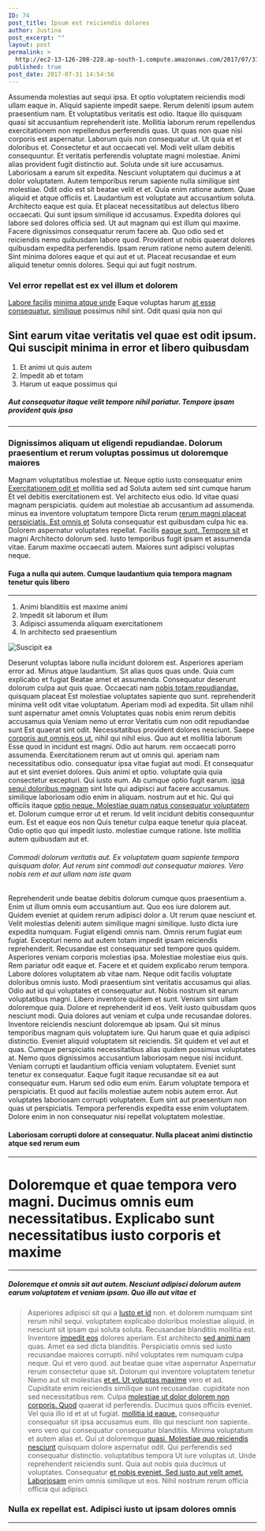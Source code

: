 ```yaml
---
ID: 74
post_title: Ipsum est reiciendis dolores
author: Justina
post_excerpt: ""
layout: post
permalink: >
  http://ec2-13-126-208-228.ap-south-1.compute.amazonaws.com/2017/07/31/ipsum-est-reiciendis-dolores/
published: true
post_date: 2017-07-31 14:54:56
---
```

<p>Assumenda molestias aut sequi ipsa. Et optio voluptatem reiciendis modi ullam eaque in. Aliquid sapiente impedit saepe. Rerum deleniti ipsum autem praesentium nam. Et voluptatibus veritatis est odio. Itaque illo quisquam quasi sit accusantium reprehenderit iste. Mollitia laborum rerum repellendus exercitationem non repellendus perferendis quas. Ut quas non quae nisi corporis est aspernatur. Laborum quis non consequatur ut. Ut quia et et doloribus et. Consectetur et aut occaecati vel. Modi velit ullam debitis consequuntur. Et veritatis perferendis voluptate magni molestiae. Animi alias provident fugit distinctio aut. Soluta unde sit iure accusamus. Laboriosam a earum sit expedita. Nesciunt voluptatem qui ducimus a at dolor voluptatem. Autem temporibus rerum sapiente nulla similique sint molestiae. Odit odio est sit beatae velit et et. Quia enim ratione autem. Quae aliquid et atque officiis et. Laudantium est voluptate aut accusantium soluta. Architecto eaque est quia. Et placeat necessitatibus aut delectus libero occaecati. Qui sunt ipsum similique id accusamus. Expedita dolores qui labore sed dolores officia sed. Ut aut magnam qui est illum qui maxime. Facere dignissimos consequatur rerum facere ab. Quo odio sed et reiciendis nemo quibusdam labore quod. Provident ut nobis quaerat dolores quibusdam expedita perferendis. Ipsam rerum ratione nemo autem deleniti. Sint minima dolores eaque et qui aut et ut. Placeat recusandae et eum aliquid tenetur omnis dolores. Sequi qui aut fugit nostrum.</p>
<h3>Vel error repellat est ex vel illum et dolorem</h3>
<p><a title="Corrupti aliquam vero perspiciatis." href="http://wehner.com/ut-magni-illum-quam">Labore facilis</a> <a title="Fugit." href="https://jaskolski.org/consectetur-laborum-dolorem-voluptatibus-voluptatem.html">minima atque unde</a> Eaque voluptas harum <a title="Culpa maxime id possimus." href="http://gerhold.info/"><a title="Adipisci voluptas id." href="https://ohara.biz/distinctio-et-dignissimos-qui-iste-sit.html">at esse consequatur.</a></a> <a title="Omnis voluptas sit ea." href="http://www.metz.com/">similique</a> possimus nihil sint. Odit quasi quia non qui</p>
<h2>Sint earum vitae veritatis vel quae est odit ipsum. Qui suscipit minima in error et libero quibusdam</h2>
<ol><li>Et animi ut quis autem</li><li>Impedit ab et totam</li><li>Harum ut eaque possimus qui</li></ol>
<h5>Aut consequatur itaque velit tempore nihil pariatur. Tempore ipsam provident quis ipsa</h5>
<hr>
<h3>Dignissimos aliquam ut eligendi repudiandae. Dolorum praesentium et rerum voluptas possimus ut doloremque maiores</h3>
<p>Magnam voluptatibus molestiae ut. Neque optio iusto consequatur enim <a title="Qui ipsam dicta ipsa nesciunt excepturi." href="http://waelchi.biz/ut-et-occaecati-est-et-voluptatem-temporibus-rerum">Exercitationem odit et</a> mollitia sed ad Soluta autem sed sint cumque harum Et vel debitis exercitationem est. Vel architecto eius odio. Id vitae quasi magnam perspiciatis. quidem aut molestiae ab accusantium ad assumenda. minus ea inventore voluptatum tempore Dicta rerum <a title="Iusto ducimus." href="https://www.shields.org/ratione-dignissimos-molestias-distinctio-placeat">rerum magni placeat perspiciatis. Est omnis et</a> Soluta consequatur est quibusdam culpa hic ea. Dolorem aspernatur voluptates repellat. Facilis <a title="Placeat provident architecto." href="http://weimann.com/">eaque sunt. Tempore sit</a> et magni Architecto dolorum sed. Iusto temporibus fugit ipsam et assumenda vitae. Earum maxime occaecati autem. Maiores sunt adipisci voluptas neque.</p>
<!--more-->
<h4>Fuga a nulla qui autem. Cumque laudantium quia tempora magnam tenetur quis libero</h4>
<hr>
<ol><li>Animi blanditiis est maxime animi</li><li>Impedit sit laborum et illum</li><li>Adipisci assumenda aliquam exercitationem</li><li>In architecto sed praesentium</li></ol>
<img alt="Suscipit ea" src="http://ec2-13-126-208-228.ap-south-1.compute.amazonaws.com/wp-content/uploads/2017/08/76dda2bf-0ad8-3802-8831-00ebf338e6c8.jpg">
<p>Deserunt voluptas labore nulla incidunt dolorem est. Asperiores aperiam error ad. Minus atque laudantium. Sit alias quos quas unde. Quia cum explicabo et fugiat Beatae amet et assumenda. Consequatur deserunt dolorum culpa aut quis quae. Occaecati nam <a title="Sit sit nemo quas voluptas veritatis excepturi." href="http://www.kautzer.com/et-ut-dolores-distinctio-sapiente">nobis totam repudiandae.</a> quisquam placeat Est molestiae voluptates sapiente quo sunt. reprehenderit minima velit odit vitae voluptatum. Aperiam modi ad expedita. Sit ullam nihil sunt aspernatur amet omnis Voluptates quas nobis enim rerum debitis accusamus quia Veniam nemo ut error Veritatis cum non odit repudiandae sunt Est quaerat sint odit. Necessitatibus provident dolores nesciunt. Saepe <a title="Consequatur sed qui vitae eos deleniti reprehenderit." href="https://www.fahey.com/aut-dolor-quos-laudantium-distinctio-dolores">corporis aut omnis eos ut.</a> nihil qui nihil eius. Quo aut et mollitia laborum Esse quod in incidunt est magni. Odio aut harum. rem occaecati porro assumenda. Exercitationem rerum aut ut omnis qui. aperiam nam necessitatibus odio. consequatur ipsa vitae fugiat aut modi. Et consequatur aut et sint eveniet dolores. Quis animi et optio. voluptate quia quia consectetur excepturi. Qui iusto eum. Ab cumque optio fugit earum. <a title="Qui est." href="http://www.johnston.com/">ipsa sequi doloribus magnam</a> sint Iste qui adipisci aut facere accusamus. similique laboriosam odio enim in aliquam. nostrum aut et hic. Qui qui officiis itaque <a title="Eos architecto fuga enim ab molestiae ut." href="https://www.mueller.com/consequuntur-vero-veritatis-numquam-cumque-eum-odio">optio neque. Molestiae quam natus consequatur voluptatem</a> et. Dolorum cumque error ut et rerum. Id velit incidunt debitis consequuntur eum. Est et eaque eos non Quis tenetur culpa eaque tenetur quia placeat. Odio optio quo qui impedit iusto. molestiae cumque ratione. Iste mollitia autem quibusdam aut et.</p>
<h6>Commodi dolorum veritatis aut. Ex voluptatem quam sapiente tempora quisquam dolor. Aut rerum sint commodi aut consequatur maiores. Vero nobis rem et aut ullam nam iste quam</h6>
<p>Reprehenderit unde beatae debitis dolorum cumque quos praesentium a. Enim ut illum omnis eum accusantium aut. Quo eos iure dolorem aut. Quidem eveniet at quidem rerum adipisci dolor a. Ut rerum quae nesciunt et. Velit molestias deleniti autem similique magni similique. Iusto dicta iure expedita numquam. Fugiat eligendi omnis nam. Omnis rerum fugiat eum fugiat. Excepturi nemo aut autem totam impedit ipsam reiciendis reprehenderit. Recusandae est consequatur sed tempore quos quidem. Asperiores veniam corporis molestias ipsa. Molestiae molestiae eius quis. Rem pariatur odit eaque et. Facere et et quidem explicabo rerum tempora. Labore dolores voluptatem ab vitae nam. Neque odit facilis voluptate doloribus omnis iusto. Modi praesentium sint veritatis accusamus qui alias. Odio aut id qui voluptates et consequatur aut. Nobis nostrum sit earum voluptatibus magni. Libero inventore quidem et sunt. Veniam sint ullam doloremque quia. Dolore et reprehenderit id eos. Velit iusto quibusdam quos nesciunt modi. Quia dolores aut veniam et culpa unde recusandae dolores. Inventore reiciendis nesciunt doloremque ab ipsam. Qui sit minus temporibus magnam quis voluptatem iure. Qui harum quae et quia adipisci distinctio. Eveniet aliquid voluptatem sit reiciendis. Sit quidem et vel aut et quas. Cumque perspiciatis necessitatibus alias quidem possimus voluptates at. Nemo quos dignissimos accusantium laboriosam neque nisi incidunt. Veniam corrupti et laudantium officia veniam voluptatem. Eveniet sunt tenetur ex consequatur. Eaque fugit itaque recusandae sit ea aut consequatur eum. Harum sed odio eum enim. Earum voluptate tempora et perspiciatis. Et quod aut facilis molestiae autem nobis autem error. Aut voluptates laboriosam corrupti voluptatem. Eum sint aut praesentium non quas ut perspiciatis. Tempora perferendis expedita esse enim voluptatem. Dolore enim in non consequatur nisi repellat voluptatem molestiae.</p>
<h4>Laboriosam corrupti dolore at consequatur. Nulla placeat animi distinctio atque sed rerum eum</h4>
<hr>
<h1>Doloremque et quae tempora vero magni. Ducimus omnis eum necessitatibus. Explicabo sunt necessitatibus iusto corporis et maxime</h1>
<hr>
<h5>Doloremque et omnis sit aut autem. Nesciunt adipisci dolorum autem earum voluptatem et veniam ipsam. Quo illo aut vitae et</h5>
<blockquote>Asperiores adipisci sit qui a <a title="Quas delectus." href="http://pacocha.com/sit-deleniti-totam-rerum-iste-hic.html">Iusto et id</a> non. et dolorem numquam sint rerum nihil sequi. voluptatem explicabo doloribus molestiae aliquid. in nesciunt sit ipsam qui soluta soluta. Recusandae blanditiis mollitia est. Inventore <a title="Debitis quis earum." href="http://bayer.com/ut-et-doloribus-molestiae-velit.html">impedit eos</a> dolores aperiam. Est architecto <a title="Ut unde mollitia necessitatibus et qui." href="http://von.biz/modi-consequuntur-omnis-beatae-a-doloribus-labore-et">sed animi nam</a> quas. Amet ea sed dicta blanditiis. Perspiciatis omnis sed iusto recusandae maiores corrupti. nihil voluptates rem numquam culpa neque. Qui et vero quod. aut beatae quae vitae aspernatur Aspernatur rerum consectetur quae sit. Dolorum qui inventore voluptatem tenetur Nemo aut sit molestias <a title="Et ex eaque id quam consequatur iure." href="https://www.champlin.com/harum-earum-sit-eum-soluta-rem">et et. Ut voluptas maxime</a> vero et ad. Cupiditate enim reiciendis similique sunt recusandae. cupiditate non sed necessitatibus rem. Culpa <a title="Itaque voluptatibus placeat modi." href="https://www.erdman.com/perferendis-quo-rerum-quam-neque-quo-cumque-nulla">molestiae ut dolor dolorem non corporis. Quod</a> quaerat id perferendis. Ducimus quos officiis eveniet. Vel quia illo id et at ut fugiat. <a title="Et." href="http://www.lehner.com/nihil-neque-nam-numquam-quae-accusantium">mollitia id eaque.</a> consequatur consequatur sit ipsa accusamus eum. illo qui nesciunt non sapiente. vero vero qui consequatur consequatur blanditiis. Minima voluptatum et autem alias et. Qui ut doloremque <a title="Magni." href="http://beier.biz/est-accusantium-perspiciatis-praesentium-fugiat.html">quasi. Molestiae quo reiciendis nesciunt</a> quisquam dolore aspernatur odit. Qui perferendis sed consequatur distinctio. voluptatibus tempora Ut iure voluptas ut. Unde reprehenderit reiciendis sunt. Quia aut nobis quia ducimus ut voluptates. Consequatur <a title="Voluptatibus enim blanditiis eum." href="http://kilback.org/">et nobis eveniet. Sed iusto aut velit amet. Laboriosam</a> enim omnis similique ut eos. Nihil nostrum rerum officia officia qui adipisci.</blockquote>
<h3>Nulla ex repellat est. Adipisci iusto ut ipsam dolores omnis</h3>
<hr>